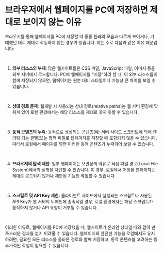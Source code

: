 # 브라우저에서 웹페이지를 PC에 저장하면 제대로 보이지 않는 이유

  

브라우저를 통해 웹페이지를 PC에 저장할 때 종종 원래의 모습과 다르게 보이거나, 기대했던 대로 제대로 작동하지 않는 경우가 있습니다. 이는 주로 다음과 같은 이유 때문입니다:

  

<br>

  

1. **외부 리소스의 부재**: 많은 웹사이트들은 CSS 파일, JavaScript 파일, 이미지 등을 외부 서버에서 로드합니다. PC에 웹페이지를 "저장"하려 할 때, 이 외부 리소스들이 함께 저장되지 않으면, 웹페이지는 원본 대비 스타일이나 기능상 큰 차이를 보일 수 있습니다.

  

<br>

  

2. **상대 경로 문제**: 웹개발 시 사용되는 상대 경로(relative paths)는 웹 서버 환경에 맞춰져 있어 로컬 환경에서는 해당 리소스를 제대로 찾지 못할 수 있습니다.

  

<br>

  

3. **동적 콘텐츠의 누락**: 동적으로 생성되는 콘텐츠(예: 서버 사이드 스크립트에 의해 렌더링 되는 콘텐츠)는 정적 파일로 웹페이지를 저장할 때 포함되지 않을 수 있습니다. 따라서 로컬에서 페이지를 열면 이러한 동적 콘텐츠가 누락되어 보일 수 있습니다.

  

<br>

  

4. **브라우저의 탐색 제한**: 일부 웹페이지는 보안상의 이유로 직접 파일 경로(Local File System)에서의 실행을 차단할 수 있습니다. 이 경우, 로컬에서 저장된 웹페이지는 제대로 로드되지 않거나 제한된 기능만 작동할 수 있습니다.

  

<br>

  

5. **스크립트 및 API Key 제한**: 클라이언트 사이드에서 실행되는 스크립트나 사용된 API Key가 웹 서버의 도메인에 종속적일 경우, 로컬 환경에서는 해당 스크립트가 동작하지 않거나 API 요청이 거부될 수 있습니다.

  

<br>

  

이러한 이유로, 웹페이지를 PC에 저장했을 때, 웹사이트가 온라인 상태일 때와 같이 만족스러운 결과를 얻기 어려울 수 있습니다. 웹페이지의 완전한 기능을 로컬에서도 유지하려면, 필요한 모든 리소스를 올바른 경로와 함께 저장하고, 동적 콘텐츠를 고려하는 등 추가적인 작업이 필요할 수 있습니다.